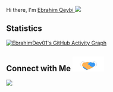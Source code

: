 
  Hi there, I'm 
  <a href="https://github.com/EbrahimDev01">Ebrahim Qeybi </a>
 <img src="https://camo.githubusercontent.com/e8e7b06ecf583bc040eb60e44eb5b8e0ecc5421320a92929ce21522dbc34c891/68747470733a2f2f6d656469612e67697068792e636f6d2f6d656469612f6876524a434c467a6361737252346961377a2f67697068792e676966" width="25px"/>


## **Statistics** 

[![EbrahimDev01's GitHub Activity Graph](https://activity-graph.herokuapp.com/graph?username=EbrahimDev01&theme=react-dark&custom_title=Contribution+Graph)](https://github.com/EbrahimDev01)

## **Connect with Me** <img src="Handshake.gif" width="85"/>

<a href="mailto:EbrahimDev01@gmail.com">
  <img src="https://img.shields.io/badge/Gmail-D14836?style=for-the-badge&logo=gmail&logoColor=white"/>
</a>
<!--
<a href="">
  <img src="https://img.shields.io/badge/Twitter-blue?style=for-the-badge&logo=twitter&logoColor=white"/>
</a>
<a href="">
  <img src="https://img.shields.io/badge/Telegram-white?style=for-the-badge&logo=telegram"/> 
 </a> 
-->
